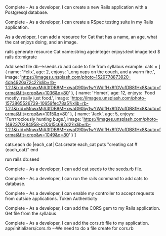 Complete - As a developer, I can create a new Rails application with a Postgresql database.


Complete - As a developer, I can create a RSpec testing suite in my Rails application.


As a developer, I can add a resource for Cat that has a name, an age, what the cat enjoys doing, and an image.

rails generate resource Cat name:string age:integer enjoys:text image:text
$ rails db:migrate

Add seed file db-->seeds.rb
add code to file from syllabus
example:
cats = [
  {
    name: 'Felix',
    age: 2,
    enjoys: 'Long naps on the couch, and a warm fire.',
    image: 'https://images.unsplash.com/photo-1529778873920-4da4926a72c2?ixlib=rb-1.2.1&ixid=MnwxMjA3fDB8MHxwaG90by1wYWdlfHx8fGVufDB8fHx8&auto=format&fit=crop&w=1036&q=80'
  },
  {
    name: 'Homer',
    age: 12,
    enjoys: 'Food mostly, really just food.',
    image: 'https://images.unsplash.com/photo-1573865526739-10659fec78a5?ixlib=rb-1.2.1&ixid=MnwxMjA3fDB8MHxwaG90by1wYWdlfHx8fGVufDB8fHx8&auto=format&fit=crop&w=1015&q=80'
  },
  {
    name: 'Jack',
    age: 5,
    enjoys: 'Furrrrociously hunting bugs.',
    image: 'https://images.unsplash.com/photo-1492370284958-c20b15c692d2?ixlib=rb-1.2.1&ixid=MnwxMjA3fDB8MHxwaG90by1wYWdlfHx8fGVufDB8fHx8&auto=format&fit=crop&w=1049&q=80'
  }
]

cats.each do |each_cat|
  Cat.create each_cat
  puts "creating cat #{each_cat}"
end

run rails db:seed

Complete - As a developer, I can add cat seeds to the seeds.rb file.

Complete - As a developer, I can run the rails command to add cats to database.

Complete - As a developer, I can enable my controller to accept requests from outside applications. Token Authenticity

Complete - As a developer, I can add the CORS gem to my Rails application. Get file from the syllabus

Complete - As a developer, I can add the cors.rb file to my application. app/initializers/cors.rb --We need to do a file create for cors.rb
